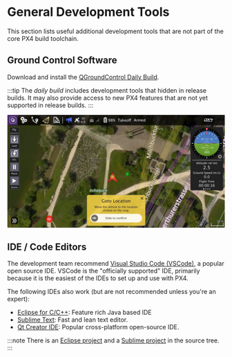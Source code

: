 # General Development Tools

This section lists useful additional development tools that are not part of the core PX4 build toolchain.

## Ground Control Software

Download and install the [QGroundControl Daily Build](https://docs.qgroundcontrol.com/master/en/releases/daily_builds.html).

:::tip
The *daily build* includes development tools that hidden in release builds. 
It may also provide access to new PX4 features that are not yet supported in release builds.
:::

![QGroundControl](../../assets/toolchain/qgc_goto.jpg)


## IDE / Code Editors

The development team recommend [Visual Studio Code (VSCode)](../dev_setup/vscode.md), a popular open source IDE.
VSCode is the "officially supported" IDE, primarily because it is the easiest of the IDEs to set up and use with PX4.

The following IDEs also work (but are not recommended unless you're an expert):
* [Eclipse for C/C++](https://www.eclipse.org/downloads/eclipse-packages/): Feature rich Java based IDE
* [Sublime Text](https://www.sublimetext.com): Fast and lean text editor. 
* [Qt Creator IDE](../dev_setup/qtcreator.md): Popular cross-platform open-source IDE.

:::note
There is an [Eclipse project](https://github.com/PX4/PX4-Autopilot/blob/main/eclipse.project) and a [Sublime project](https://github.com/PX4/PX4-Autopilot/blob/main/Firmware.sublime-project) in the source tree.
:::
